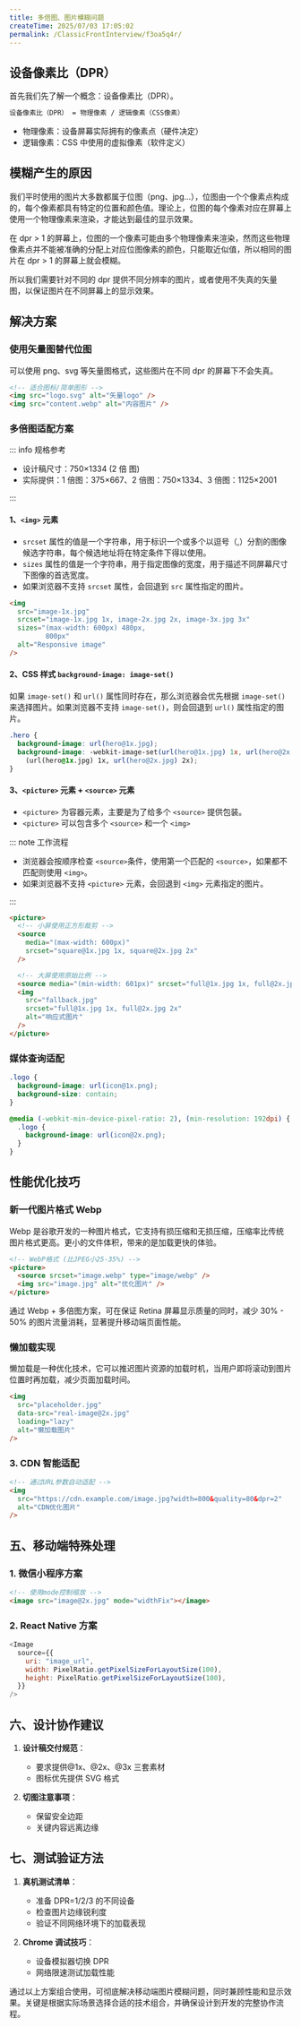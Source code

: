 ```yaml
---
title: 多倍图、图片模糊问题
createTime: 2025/07/03 17:05:02
permalink: /ClassicFrontInterview/f3oa5q4r/
---
```


## 设备像素比（DPR）

首先我们先了解一个概念：设备像素比（DPR）。

```bash
设备像素比（DPR） = 物理像素 / 逻辑像素（CSS像素）
```

- 物理像素：设备屏幕实际拥有的像素点（硬件决定）
- 逻辑像素：CSS 中使用的虚拟像素（软件定义）

## 模糊产生的原因

我们平时使用的图片大多数都属于位图（png、jpg...），位图由一个个像素点构成的，每个像素都具有特定的位置和颜色值。理论上，位图的每个像素对应在屏幕上使用一个物理像素来渲染，才能达到最佳的显示效果。

在 dpr > 1 的屏幕上，位图的一个像素可能由多个物理像素来渲染，然而这些物理像素点并不能被准确的分配上对应位图像素的颜色，只能取近似值，所以相同的图片在 dpr > 1 的屏幕上就会模糊。

所以我们需要针对不同的 dpr 提供不同分辨率的图片，或者使用不失真的矢量图，以保证图片在不同屏幕上的显示效果。

## 解决方案

### 使用矢量图替代位图

可以使用 png、svg 等矢量图格式，这些图片在不同 dpr 的屏幕下不会失真。

```html
<!-- 适合图标/简单图形 -->
<img src="logo.svg" alt="矢量logo" />
<img src="content.webp" alt="内容图片" />
```

### 多倍图适配方案

::: info 规格参考

- 设计稿尺寸：750×1334 (2 倍 图)
- 实际提供：1 倍图：375×667、2 倍图：750×1334、3 倍图：1125×2001

:::

#### 1、`<img>` 元素

- `srcset` 属性的值是一个字符串，用于标识一个或多个以逗号（,）分割的图像候选字符串，每个候选地址将在特定条件下得以使用。
- `sizes` 属性的值是一个字符串，用于指定图像的宽度，用于描述不同屏幕尺寸下图像的首选宽度。
- 如果浏览器不支持 `srcset` 属性，会回退到 `src` 属性指定的图片。

```html
<img
  src="image-1x.jpg"
  srcset="image-1x.jpg 1x, image-2x.jpg 2x, image-3x.jpg 3x"
  sizes="(max-width: 600px) 480px,
         800px"
  alt="Responsive image"
/>
```

#### 2、CSS 样式 `background-image: image-set()`

如果 `image-set()` 和 `url()` 属性同时存在，那么浏览器会优先根据 `image-set()` 来选择图片。如果浏览器不支持 `image-set()`，则会回退到 `url()` 属性指定的图片。

```css
.hero {
  background-image: url(hero@1x.jpg);
  background-image: -webkit-image-set(url(hero@1x.jpg) 1x, url(hero@2x.jpg) 2x);
    (url(hero@1x.jpg) 1x, url(hero@2x.jpg) 2x);
}
```

#### 3、`<picture>` 元素 + `<source>` 元素

- `<picture>` 为容器元素，主要是为了给多个 `<source>` 提供包装。
- `<picture>` 可以包含多个 `<source>` 和一个 `<img>`

::: note 工作流程

- 浏览器会按顺序检查 `<source>`条件，使用第一个匹配的 `<source>`，如果都不匹配则使用 `<img>`。
- 如果浏览器不支持 `<picture>` 元素，会回退到 `<img>` 元素指定的图片。

:::

```html
<picture>
  <!-- 小屏使用正方形裁剪 -->
  <source
    media="(max-width: 600px)"
    srcset="square@1x.jpg 1x, square@2x.jpg 2x"
  />

  <!-- 大屏使用原始比例 -->
  <source media="(min-width: 601px)" srcset="full@1x.jpg 1x, full@2x.jpg 2x" />
  <img
    src="fallback.jpg"
    srcset="full@1x.jpg 1x, full@2x.jpg 2x"
    alt="响应式图片"
  />
</picture>
```

### 媒体查询适配

```css
.logo {
  background-image: url(icon@1x.png);
  background-size: contain;
}

@media (-webkit-min-device-pixel-ratio: 2), (min-resolution: 192dpi) {
  .logo {
    background-image: url(icon@2x.png);
  }
}
```

## 性能优化技巧

### 新一代图片格式 Webp

Webp 是谷歌开发的一种图片格式，它支持有损压缩和无损压缩，压缩率比传统图片格式更高。更小的文件体积，带来的是加载更快的体验。

```html
<!-- WebP格式 (比JPEG小25-35%) -->
<picture>
  <source srcset="image.webp" type="image/webp" />
  <img src="image.jpg" alt="优化图片" />
</picture>
```

通过 Webp + 多倍图方案，可在保证 Retina 屏幕显示质量的同时，减少 30% - 50% 的图片流量消耗，显著提升移动端页面性能。

### 懒加载实现

懒加载是一种优化技术，它可以推迟图片资源的加载时机，当用户即将滚动到图片位置时再加载，减少页面加载时间。

```html
<img
  src="placeholder.jpg"
  data-src="real-image@2x.jpg"
  loading="lazy"
  alt="懒加载图片"
/>
```

### 3. CDN 智能适配

```html
<!-- 通过URL参数自动适配 -->
<img
  src="https://cdn.example.com/image.jpg?width=800&quality=80&dpr=2"
  alt="CDN优化图片"
/>
```

## 五、移动端特殊处理

### 1. 微信小程序方案

```html
<!-- 使用mode控制缩放 -->
<image src="image@2x.jpg" mode="widthFix"></image>
```

### 2. React Native 方案

```javascript
<Image
  source={{
    uri: "image_url",
    width: PixelRatio.getPixelSizeForLayoutSize(100),
    height: PixelRatio.getPixelSizeForLayoutSize(100),
  }}
/>
```

## 六、设计协作建议

1. **设计稿交付规范**：

   - 要求提供@1x、@2x、@3x 三套素材
   - 图标优先提供 SVG 格式

2. **切图注意事项**：
   - 保留安全边距
   - 关键内容远离边缘

## 七、测试验证方法

1. **真机测试清单**：

   - 准备 DPR=1/2/3 的不同设备
   - 检查图片边缘锐利度
   - 验证不同网络环境下的加载表现

2. **Chrome 调试技巧**：
   - 设备模拟器切换 DPR
   - 网络限速测试加载性能

通过以上方案组合使用，可彻底解决移动端图片模糊问题，同时兼顾性能和显示效果。关键是根据实际场景选择合适的技术组合，并确保设计到开发的完整协作流程。
